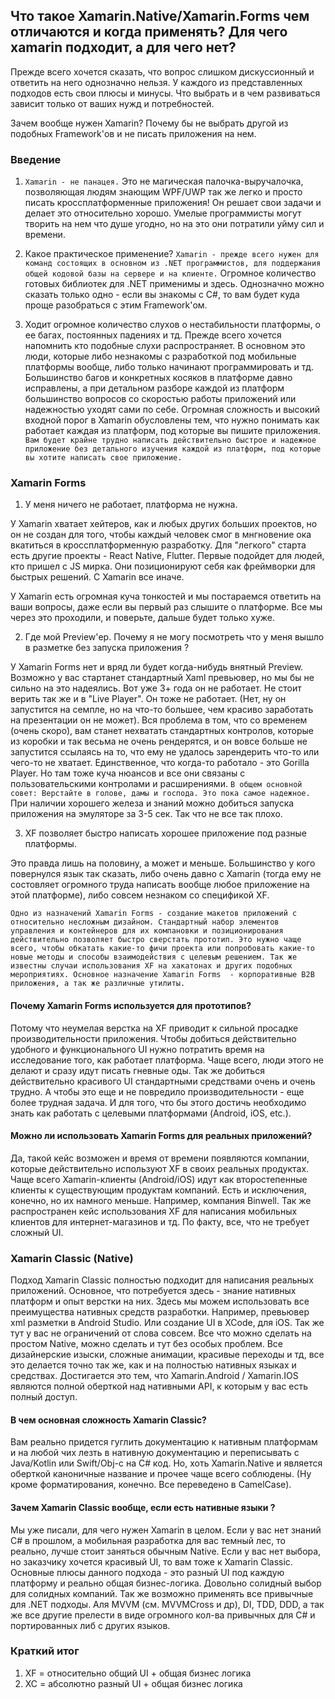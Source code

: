 ## Что такое Xamarin.Native/Xamarin.Forms чем отличаются и когда применять? Для чего xamarin подходит, а для чего нет?

Прежде всего хочется сказать, что вопрос слишком дискуссионный и ответить на него однозначно нельзя. У каждого из представленных подходов есть свои плюсы и минусы. Что выбрать и в чем развиваться зависит только от ваших нужд и потребностей.

Зачем вообще нужен Xamarin? Почему бы не выбрать другой из подобных Framework'ов и не писать приложения на нем.

### Введение
1) `Xamarin - не панацея.` Это не магическая палочка-выручалочка, позволяющая людям знающим WPF/UWP так же легко и просто писать кроссплатформенные приложения! Он решает свои задачи и делает это относительно хорошо. Умелые программисты могут творить на нем что душе угодно, но на это они потратили уйму сил и времени.

2) Какое практическое применение? `Xamarin - прежде всего нужен для команд состоящих в основном из .NET программистов, для поддержания общей кодовой базы на сервере и на клиенте.` Огромное количество готовых библиотек для .NET применимы и здесь. Однозначно можно сказать только одно - если вы знакомы с C#, то вам будет куда проще разобраться с этим Framework'ом.

3) Ходит огромное количество слухов о нестабильности платформы, о ее багах, постоянных падениях и тд. Прежде всего хочется напомнить кто подобные слухи распространяет. В основном это люди, которые либо незнакомы с разработкой под мобильные платформы вообще, либо только начинают программировать и тд.
Большинство багов и конкретных косяков в платформе давно исправлены, а при детальном разборе каждой из платформ большинство вопросов со скоростью работы приложений или надежностью уходят сами по себе. Огромная сложность и высокий входной порог в Xamarin обусловлены тем, что нужно понимать как работает каждая из платформ, под которые вы пишите приложения. `Вам будет крайне трудно написать действительно быстрое и надежное приложение без детального изучения каждой из платформ, под которые вы хотите написать свое приложение.`

### Xamarin Forms
1) У меня ничего не работает, платформа не нужна.

У Xamarin хватает хейтеров, как и любых других больших проектов, но он не создан для того, чтобы каждый человек смог в мнгновение ока вкатиться в кроссплатформенную разработку. Для "легкого" старта есть другие проекты - React Native, Flutter. Первые подойдет для людей, кто пришел с JS мирка. Они позиционируют себя как фреймворки для быстрых решений. С Xamarin все иначе.

У Xamarin есть огромная куча тонкостей и мы постараемся ответить на ваши вопросы, даже если вы первый раз слышите о платформе. Все мы через это проходили, и поверьте, дальше будет только хуже.

2) Где мой Preview'ер. Почему я не могу посмотреть что у меня вышло в разметке без запуска приложения ?

У Xamarin Forms нет и вряд ли будет когда-нибудь внятный Preview. Возможно у вас стартанет стандартный Xaml превьювер, но мы бы не сильно на это надеялись. Вот уже 3+ года он не работает. Не стоит верить так же и в "Live Player". Он тоже не работает. (Нет, ну он запустится на семпле, но на что-то большее, чем красиво заработать на презентации он не может). Вся проблема в том, что со временем (очень скоро), вам станет нехватать стандартных контролов, которые из коробки и так весьма не очень рендерятся, и он вовсе больше не запустится ссылаясь на то, что ему не удалось зарендерить что-то или чего-то не хватает. Единственное, что когда-то работало - это Gorilla Player. Но там тоже куча нюансов и все они связаны с пользовательскими контролами и расширениями. `В общем основной совет: Верстайте в голове, дамы и господа. Это пока самое надежное.` При наличии хорошего железа и знаний можно добиться запуска приложения на эмуляторе за 3-5 сек. Так что не все так плохо.

3) XF позволяет быстро написать хорошее приложение под разные платформы.

Это правда лишь на половину, а может и меньше. Большинство у кого повернулся язык так сказать, либо очень давно с Xamarin (тогда ему не состовляет огромного труда написать вообще любое приложение на этой платформе), либо совсем незнаком со спецификой XF. 

`Одно из назначений Xamarin Forms - создание макетов приложений с относительно несложным дизайном. Стандартный набор элементов управления и контейнеров для их компановки и позиционирования действительно позволяет быстро сверстать прототип. Это нужно чаще всего, чтобы обкатать какие-то фичи проекта или попробовать какие-то новые методы и способы взаимодействия с целевым решением. Так же известны случаи использования XF на хакатонах и других подобных мероприятиях.
Основное назначение Xamarin Forms  - корпоративные B2B приложения, а так же различные утилиты. 
` 

#### Почему Xamarin Forms используется для прототипов?

Потому что неумелая верстка на XF приводит к сильной просадке производительности приложения. Чтобы добиться действительно удобного и функционального UI нужно потратить время на исследование того, как работает платформа. Чаще всего, люди этого не делают и сразу идут писать гневные оды. Так же добиться действительно красивого UI стандартными средствами очень и очень трудно. А чтобы это еще и не повредило производительности - еще более трудная задача. И для того, что бы этого достичь необходимо знать как работать с целевыми платформами (Android, iOS, etc.).

#### Можно ли использовать Xamarin Forms для реальных приложений?

Да, такой кейс возможен и время от времени появляются компании, которые действительно используют XF в своих реальных продуктах. Чаще всего Xamarin-клиенты (Android/iOS) идут как второстепенные клиенты к существующим продуктам компаний. Есть и исключения, конечно, но их намного меньше. Например, компания Binwell. Так же распространен кейс использования XF для написания мобильных клиентов для интернет-магазинов и тд. По факту, все, что не требует сложный UI.

### Xamarin Classic (Native)

Подход Xamarin Classic полностью подходит для написания реальных приложений. Основное, что потребуется здесь - знание нативных платформ и опыт верстки на них. Здесь мы можем использовать все преимущества нативных средств разработки. Например, превьювер xml разметки в Android Studio. Или создание UI в XCode, для iOS. Так же тут у вас не ограничений от слова совсем. Все что можно сделать на простом Native, можно сделать и тут без особых проблем. Все дизайнерские изыски, сложные анимации, красивые переходы и тд, все это делается точно так же, как и на полностью нативных языках и средствах. Достигается это тем, что Xamarin.Android / Xamarin.IOS являются полной оберткой над нативными API, к которым у вас есть полный доступ. 

#### В чем основная сложность Xamarin Classic?

Вам реально придется гуглить документацию к нативным платформам и на любой чих лезть в нативную документацию и переписывать с Java/Kotlin или Swift/Obj-c на C# код. Но, хоть Xamarin.Native и является оберткой каноничные название и прочее чаще всего соблюдены. (Ну кроме форматирования, конечно. Все переведено в CamelCase).

#### Зачем Xamarin Classic вообще, если есть нативные языки ?

Мы уже писали, для чего нужен Xamarin в целом. Если у вас нет знаний C# в прошлом, а мобильная разработка для вас темный лес, то реально, лучше стоит заняться обычным Native. Если у вас нет выбора, но заказчику хочется красивый UI, то вам тоже к Xamarin Classic. Основные плюсы данного подхода - это разный UI под каждую платформу и реально общая бизнес-логика. Довольно солидный выбор для солидных компаний. Так же возможно применять все привычные для .NET подходы. Аля MVVM (см. MVVMCross и др), DI, TDD, DDD, а так же все другие прелести в виде огромного кол-ва привычных для C# и портированных либ с других языков.

### Краткий итог
1) XF = относительно общий UI + общая бизнес логика
2) XC = абсолютно разный UI + общая бизнес логика
